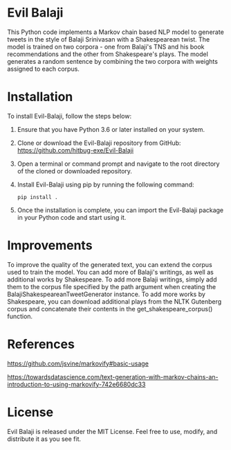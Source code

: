 # Evil Balaji

This Python code implements a Markov chain based NLP model to generate tweets in the style of Balaji Srinivasan with a Shakespearean twist. The model is trained on two corpora - one from Balaji's TNS and his book recommendations and the other from Shakespeare's plays. The model generates a random sentence by combining the two corpora with weights assigned to each corpus.

# Installation

To install Evil-Balaji, follow the steps below:

1. Ensure that you have Python 3.6 or later installed on your system.

2. Clone or download the Evil-Balaji repository from GitHub: https://github.com/hitbug-exe/Evil-Balaji

3. Open a terminal or command prompt and navigate to the root directory of the cloned or downloaded repository.

4. Install Evil-Balaji using pip by running the following command:

   `pip install .`

5. Once the installation is complete, you can import the Evil-Balaji package in your Python code and start using it.

# Improvements

To improve the quality of the generated text, you can extend the corpus used to train the model. You can add more of Balaji's writings, as well as additional works by Shakespeare. To add more Balaji writings, simply add them to the corpus file specified by the path argument when creating the BalajiShakespeareanTweetGenerator instance. To add more works by Shakespeare, you can download additional plays from the NLTK Gutenberg corpus and concatenate their contents in the get_shakespeare_corpus() function.

# References

https://github.com/jsvine/markovify#basic-usage

https://towardsdatascience.com/text-generation-with-markov-chains-an-introduction-to-using-markovify-742e6680dc33

# License

Evil Balaji is released under the MIT License. Feel free to use, modify, and distribute it as you see fit.

